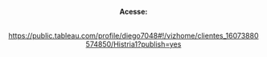 <html>
<body>

<center>

<b>Acesse:</b></br></br>

https://public.tableau.com/profile/diego7048#!/vizhome/clientes_16073880574850/Histria1?publish=yes

</body>
</html>
